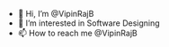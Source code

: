 - 👋 Hi, I’m @VipinRajB
- 👀 I’m interested in Software Designing
- 📫 How to reach me @VipinRajB

<!---
VipinRajB/VipinRajB is a ✨ special ✨ repository because its `README.md` (this file) appears on your GitHub profile.
You can click the Preview link to take a look at your changes.
--->
